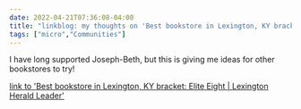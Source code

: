 ```yaml
---
date: 2022-04-21T07:36:08-04:00
title: "linkblog: my thoughts on 'Best bookstore in Lexington, KY bracket: Elite Eight | Lexington Herald Leader'"
tags: ["micro","Communities"]
---
```

I have long supported Joseph-Beth, but this is giving me ideas for other bookstores to try!
 
[link to 'Best bookstore in Lexington, KY bracket: Elite Eight | Lexington Herald Leader'](https://www.kentucky.com/news/local/counties/fayette-county/article260583407.html)
